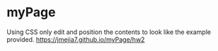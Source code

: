 # myPage
Using CSS only edit and position the contents to look like the example provided.
https://jmejia7.github.io/myPage/hw2
